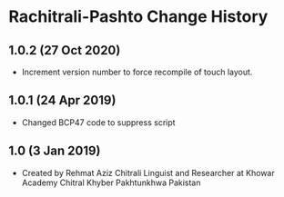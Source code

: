 Rachitrali-Pashto Change History
================================

1.0.2 (27 Oct 2020)
----------------------
* Increment version number to force recompile of touch layout.

1.0.1 (24 Apr 2019)
----------------------
* Changed BCP47 code to suppress script

1.0 (3 Jan 2019)
----------------------
* Created by Rehmat Aziz Chitrali Linguist and Researcher at Khowar Academy Chitral Khyber Pakhtunkhwa Pakistan